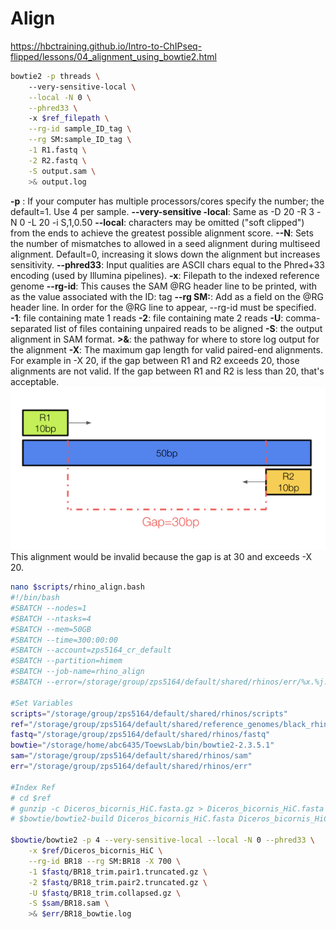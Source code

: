 # Align 
https://hbctraining.github.io/Intro-to-ChIPseq-flipped/lessons/04_alignment_using_bowtie2.html

```bash
bowtie2 -p threads \ 
	--very-sensitive-local \
	--local -N 0 \
	--phred33 \ 
	-x $ref_filepath \
	--rg-id sample_ID_tag \
	--rg SM:sample_ID_tag \
	-1 R1.fastq \
	-2 R2.fastq \
	-S output.sam \
	>& output.log
```
**-p** : If your computer has multiple processors/cores specify the number; the default=1. Use 4 per sample.
**--very-sensitive -local**: Same as -D 20 -R 3 -N 0 -L 20 -i S,1,0.50
**--local**: characters may be omitted ("soft clipped") from the ends to achieve the greatest possible alignment score.
**--N**: Sets the number of mismatches to allowed in a seed alignment during multiseed alignment. Default=0, increasing it slows down the alignment but increases sensitivity. 
**--phred33**: Input qualities are ASCII chars equal to the Phred+33 encoding (used by Illumina pipelines).
**-x**: Filepath to the indexed reference genome
**--rg-id**: This causes the SAM @RG header line to be printed, with <text> as the value associated with the ID: tag
**--rg SM:**: Add <text> as a field on the @RG header line. In order for the @RG line to appear, --rg-id must be specified.
**-1**: file containing mate 1 reads
**-2**: file containing mate 2 reads
**-U**: comma-separated list of files containing unpaired reads to be aligned 
**-S**: the output alignment in SAM format. 
**>&**: the pathway for where to store log output for the alignment 
**-X**: The maximum gap length for valid paired-end alignments.
For example in -X 20, if the gap between R1 and R2 exceeds 20, those alignments are not valid. If the gap between R1 and R2 is less than 20, that's acceptable. 
![alt text](../../diagrams/bowtie_gap.png)
This alignment would be invalid because the gap is at 30 and exceeds -X 20.

```bash
nano $scripts/rhino_align.bash
#!/bin/bash
#SBATCH --nodes=1
#SBATCH --ntasks=4
#SBATCH --mem=50GB
#SBATCH --time=300:00:00
#SBATCH --account=zps5164_cr_default
#SBATCH --partition=himem
#SBATCH --job-name=rhino_align
#SBATCH --error=/storage/group/zps5164/default/shared/rhinos/err/%x.%j.out

#Set Variables
scripts="/storage/group/zps5164/default/shared/rhinos/scripts"
ref="/storage/group/zps5164/default/shared/reference_genomes/black_rhino"
fastq="/storage/group/zps5164/default/shared/rhinos/fastq"
bowtie="/storage/home/abc6435/ToewsLab/bin/bowtie2-2.3.5.1"
sam="/storage/group/zps5164/default/shared/rhinos/sam"
err="/storage/group/zps5164/default/shared/rhinos/err"

#Index Ref
# cd $ref
# gunzip -c Diceros_bicornis_HiC.fasta.gz > Diceros_bicornis_HiC.fasta
# $bowtie/bowtie2-build Diceros_bicornis_HiC.fasta Diceros_bicornis_HiC

$bowtie/bowtie2 -p 4 --very-sensitive-local --local -N 0 --phred33 \
    -x $ref/Diceros_bicornis_HiC \
    --rg-id BR18 --rg SM:BR18 -X 700 \
    -1 $fastq/BR18_trim.pair1.truncated.gz \
    -2 $fastq/BR18_trim.pair2.truncated.gz \
    -U $fastq/BR18_trim.collapsed.gz \
    -S $sam/BR18.sam \
    >& $err/BR18_bowtie.log
```

